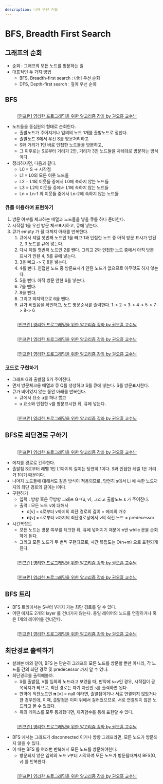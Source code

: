 ```yaml
---
description: 너비 우선 순회
---
```


# BFS, Breadth First Search

## 그래프의 순회&#x20;

* 순회 : 그래프의 모든 노드를 방문하는 일
* 대표적인 두 가지 방법
  * BFS, Breadth-first search : 너비 우선 순회&#x20;
  * DFS, Depth-first search : 깊이 우선 순회&#x20;

## BFS

<figure><img src="../../../.gitbook/assets/image (33) (1) (2) (1).png" alt=""><figcaption><p><a href="https://www.inflearn.com/course/%EC%95%8C%EA%B3%A0%EB%A6%AC%EC%A6%98-%EA%B0%95%EC%A2%8C">[인프런] 영리한 프로그래밍을 위한 알고리즘 강좌 by 권오흠 교수님</a></p></figcaption></figure>

* 노드들을 동심원의 형태로 순회한다.&#x20;
  * 출발노드가 주어지거나 임의의 노드 1개를 출발노드로 정한다.&#x20;
  * 출발노드 S에서 우선 S를 방문처리하고&#x20;
  * S와 거리가 1인 바로 인접한 노드들을 방문하고,&#x20;
  * 그 이후로는 S로부터 거리가 2인, 거리가 3인 노드들을 차례대로 방문하는 방식이다.&#x20;
* 정리하자면, 다음과 같다.&#x20;
  * L0 = S -> 시작점&#x20;
  * L1 = L0의 모든 이웃 노드들
  * L2 = L1의 이웃들 중에서 L0에 속하지 않는 노드들
  * L3 = L2의 이웃들 중에서 L1에 속하지 않는 노드들&#x20;
  * Ln = Ln-1 의 이웃들 중에서 Ln-2에 속하지 않는 노드들&#x20;

### 큐를 이용하여 표현하기

1. 방문 여부를 체크하는 배열과 노드들을 넣을 큐를 하나 준비한다.&#x20;
2. 시작점 1을 우선 방문 체크표시하고, 큐에 넣는다.&#x20;
3. 큐가 empty 가 될 때까지 아래를 반복한다.&#x20;
   1. 큐에서 제일 첫번째 노드인 1을 빼고 1과 인접한 노드 중 아직 방문 표시가 안된 2, 3 노드를 큐에 넣는다.
   2. 다시 제일 첫번째 노드인 2를 뺀다. 그리고 2와 인접한 노드 중에서 아직 방문 표시가 안된 4, 5를 큐에 넣는다.&#x20;
   3. 3을 빼고 -> 7, 8을 넣는다.&#x20;
   4. 4를 뺀다. 인접한 노드 중 방문표시가 안된 노드가 없으므로 아무것도 하지 않는다.&#x20;
   5. 5을 뺀다. 아직 방문 안한 6을 넣는다.&#x20;
   6. 7을 뺀다.&#x20;
   7. 8을 뺀다.&#x20;
   8. 그리고 마지막으로 6을 뺀다.&#x20;
   9. 큐가 비었음을 확인하고, 노드 방문순서를 출력한다. 1-> 2-> 3-> 4-> 5-> 7-> 8-> 6

<figure><img src="../../../.gitbook/assets/image (1) (6) (1) (1).png" alt=""><figcaption><p><a href="https://www.inflearn.com/course/%EC%95%8C%EA%B3%A0%EB%A6%AC%EC%A6%98-%EA%B0%95%EC%A2%8C">[인프런] 영리한 프로그래밍을 위한 알고리즘 강좌 by 권오흠 교수님</a></p></figcaption></figure>

<figure><img src="../../../.gitbook/assets/image (38) (2) (1).png" alt=""><figcaption><p><a href="https://www.inflearn.com/course/%EC%95%8C%EA%B3%A0%EB%A6%AC%EC%A6%98-%EA%B0%95%EC%A2%8C">[인프런] 영리한 프로그래밍을 위한 알고리즘 강좌 by 권오흠 교수님</a></p></figcaption></figure>

<figure><img src="../../../.gitbook/assets/image (11) (3).png" alt=""><figcaption><p><a href="https://www.inflearn.com/course/%EC%95%8C%EA%B3%A0%EB%A6%AC%EC%A6%98-%EA%B0%95%EC%A2%8C">[인프런] 영리한 프로그래밍을 위한 알고리즘 강좌 by 권오흠 교수님</a></p></figcaption></figure>

### 코드로 구현하기

* 그래프 G와 출발점 S가 주어진다.&#x20;
* 먼저 방문체크용 배열과 큐 Q를 생성하고 S를 큐에 넣는다. S를 방문표시한다.&#x20;
* 큐가 비어있지 않는 동안 아래를 반복한다.&#x20;
  * 큐에서 요소 u를 하나 뽑고&#x20;
  * u 요소와 인접한 v를 방문표시한 뒤, 큐에 넣는다.&#x20;

<figure><img src="../../../.gitbook/assets/image (15) (4).png" alt=""><figcaption><p><a href="https://www.inflearn.com/course/%EC%95%8C%EA%B3%A0%EB%A6%AC%EC%A6%98-%EA%B0%95%EC%A2%8C">[인프런] 영리한 프로그래밍을 위한 알고리즘 강좌 by 권오흠 교수님</a></p></figcaption></figure>



## BFS로 최단경로 구하기

<figure><img src="../../../.gitbook/assets/image (2) (9) (1).png" alt=""><figcaption><p><a href="https://www.inflearn.com/course/%EC%95%8C%EA%B3%A0%EB%A6%AC%EC%A6%98-%EA%B0%95%EC%A2%8C">[인프런] 영리한 프로그래밍을 위한 알고리즘 강좌 by 권오흠 교수님</a></p></figcaption></figure>

* 에지를 경로로 간주한다.&#x20;
* 출발점 S로부터 레벨 1인 L1까지의 길이는 당연히 1이다. S와 인접한 레벨 1은 거리가 1이기 때문이다.&#x20;
* 나머지 노드들에 대해서도 같은 방식이 적용되므로, 당연히 s에서 Li 에 속한 노드까지의 최단 경로의 길이는 i이다.&#x20;
* 구현하기&#x20;
  * 입력 : 방향 혹은 무방향 그래프 G=(u, v), 그리고 출발노드 s 가 주어진다.&#x20;
  * 출력 : 모든 노드 v에 대해서&#x20;
    * d\[v] = s로부터 v까지의 최단 경로의 길이 = 에지의 개수&#x20;
    * 𝛑\[v] = s로부터 v까지의 최단경로상에서 v의 직전 노드 = predecessor &#x20;
* 시간복잡도
  * 모든 노드는 방문 여부를 체크한 뒤, 큐에 넣어지기 때문에 n번 while 문을 순회하게 된다.&#x20;
  * 그리고 모든 노드가 두 번씩 구현되므로, 시간 복잡도는 O(n+m) 으로 표현되게 된다.&#x20;

<figure><img src="../../../.gitbook/assets/image (37) (1) (2) (1).png" alt=""><figcaption><p><a href="https://www.inflearn.com/course/%EC%95%8C%EA%B3%A0%EB%A6%AC%EC%A6%98-%EA%B0%95%EC%A2%8C">[인프런] 영리한 프로그래밍을 위한 알고리즘 강좌 by 권오흠 교수님</a></p></figcaption></figure>

<figure><img src="../../../.gitbook/assets/image (10) (7) (1).png" alt=""><figcaption><p><a href="https://www.inflearn.com/course/%EC%95%8C%EA%B3%A0%EB%A6%AC%EC%A6%98-%EA%B0%95%EC%A2%8C">[인프런] 영리한 프로그래밍을 위한 알고리즘 강좌 by 권오흠 교수님</a></p></figcaption></figure>

## BFS 트리

* BFS 트리에서는 S부터 V까지 가는 최단 경로를 알 수 있다.&#x20;
* 어떤 에지도 2개의 layer 를 건너가지 않는다. 동일 레이어의 노드를 연결하거나 혹은 1개의 레이어를 건너간다.&#x20;

<figure><img src="../../../.gitbook/assets/image (24) (2) (1).png" alt=""><figcaption><p><a href="https://www.inflearn.com/course/%EC%95%8C%EA%B3%A0%EB%A6%AC%EC%A6%98-%EA%B0%95%EC%A2%8C">[인프런] 영리한 프로그래밍을 위한 알고리즘 강좌 by 권오흠 교수님</a></p></figcaption></figure>

## 최단경로 출력하기&#x20;

* 살펴본 바와 같이, BFS 는 단순히 그래프의 모든 노드를 방문할 뿐만 아니라, 각 노드들 간의 최단 경로 및 predecessor 까지 알 수 있다.&#x20;
* 최단경로를 출력해볼까.&#x20;
  * S를 출발점, V를 임의의 노드라고 보았을 때, 만약에 s=v인 경우, 시작점이 곧 목적지가 되므로, 최단 경로는 자기 자신인 s를 출력하면 된다.&#x20;
  * 만약에 직전노드인 𝛑 \[v] = null 이라면, 출발점이거나 서로 연결되지 않았거나 한 경우인데, 이때, 출발점은 이미 위에서 걸러졌으므로, 서로 연결되지 않은 노드라고 볼 수 있겠다.&#x20;
  * 위의 케이스를 모두 통과했다면, 재귀함수를 통해 표현할 수 있다.&#x20;

<figure><img src="../../../.gitbook/assets/image (20) (2) (1).png" alt=""><figcaption><p><a href="https://www.inflearn.com/course/%EC%95%8C%EA%B3%A0%EB%A6%AC%EC%A6%98-%EA%B0%95%EC%A2%8C">[인프런] 영리한 프로그래밍을 위한 알고리즘 강좌 by 권오흠 교수님</a></p></figcaption></figure>



* BFS 에서는 그래프가 disconnected 이거나 방향 그래프라면, 모든 노드가 방문되지 않을 수 있다.&#x20;
* 이 때는 BFS 를 여러번 반복해서 모든 노드를 방문해야한다.&#x20;
  * 방문되지 않은 임의의 노드 v부터 시작하여 모든 노드가 방문될때까지 BFS(G, v) 를 반복한다.&#x20;

<figure><img src="../../../.gitbook/assets/image (22) (3).png" alt=""><figcaption><p><a href="https://www.inflearn.com/course/%EC%95%8C%EA%B3%A0%EB%A6%AC%EC%A6%98-%EA%B0%95%EC%A2%8C">[인프런] 영리한 프로그래밍을 위한 알고리즘 강좌 by 권오흠 교수님</a></p></figcaption></figure>

